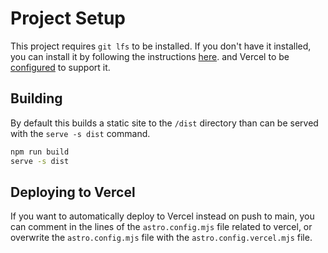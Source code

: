 # Project Setup

This project requires `git lfs` to be installed. If you don't have it installed, you can install it by following the instructions [here](https://git-lfs.github.com/). and Vercel to be [configured](https://vercel.com/docs/projects/overview#git-large-file-storage-lfs) to support it.

## Building

By default this builds a static site to the `/dist` directory than can be served with the `serve -s dist` command.

```bash
npm run build
serve -s dist
```

## Deploying to Vercel

If you want to automatically deploy to Vercel instead on push to main, you can comment in the lines of the `astro.config.mjs` file related to vercel, or overwrite the `astro.config.mjs` file with the `astro.config.vercel.mjs` file.
